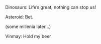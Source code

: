 Dinosaurs: Life’s great, nothing can stop us!

Asteroid: Bet.

(some millenia later...)

Vinmay: Hold my beer
